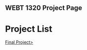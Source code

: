 ## WEBT 1320 Project Page
<h1>Project List</h1>
<a href="finalproject/index.html" target="_blank">Final Project></a>